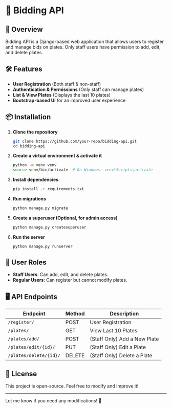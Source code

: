 # 🚀 Bidding API  

## 📌 Overview  
Bidding API is a Django-based web application that allows users to register and manage bids on plates. Only staff users have permission to add, edit, and delete plates.  

## 🛠 Features  
- **User Registration** (Both staff & non-staff)  
- **Authentication & Permissions** (Only staff can manage plates)  
- **List & View Plates** (Displays the last 10 plates)  
- **Bootstrap-based UI** for an improved user experience  

## 📦 Installation  
1. **Clone the repository**  
   ```bash
   git clone https://github.com/your-repo/bidding-api.git
   cd bidding-api
   ```

2. **Create a virtual environment & activate it**  
   ```bash
   python -m venv venv
   source venv/bin/activate  # On Windows: venv\Scripts\activate
   ```

3. **Install dependencies**  
   ```bash
   pip install -r requirements.txt
   ```

4. **Run migrations**  
   ```bash
   python manage.py migrate
   ```

5. **Create a superuser (Optional, for admin access)**  
   ```bash
   python manage.py createsuperuser
   ```

6. **Run the server**  
   ```bash
   python manage.py runserver
   ```

## 🔑 User Roles  
- **Staff Users**: Can add, edit, and delete plates.  
- **Regular Users**: Can register but cannot modify plates.  

## 🖥 API Endpoints  
| Endpoint       | Method | Description |
|---------------|--------|-------------|
| `/register/`  | POST   | User Registration |
| `/plates/`    | GET    | View Last 10 Plates |
| `/plates/add/` | POST  | (Staff Only) Add a New Plate |
| `/plates/edit/{id}/` | PUT | (Staff Only) Edit a Plate |
| `/plates/delete/{id}/` | DELETE | (Staff Only) Delete a Plate |

## 📜 License  
This project is open-source. Feel free to modify and improve it!  

---

Let me know if you need any modifications! 🚀
